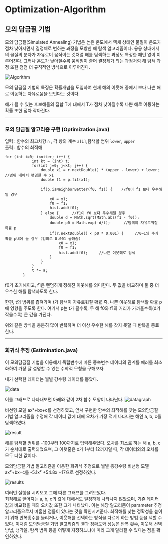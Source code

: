 # Optimization-Algorithm

## 모의 담금질 기법
모의 담금질(Simulated Annealing) 기법은 높은 온도에서 액체 상태인 물질이 온도가 점차 낮아지면서 결정체로 변하는 과정을 모방한 해 탐색 알고리즘이다. 용융 상태에서의 물질의 분자가 자유로이 움직이는 것처럼 해를 탐색하는 과정도 특정한 패턴 없이 이루어진다. 그러나 온도가 낮아질수록 움직임이 줄어 결정체가 되는 과정처럼 해 탐색 과정 또한 점점 더 규칙적인 방식으로 이루어진다.  

![Algorithm](https://user-images.githubusercontent.com/80511210/121558366-98854f80-ca50-11eb-93e2-03f9b839430c.jpg)

모의 담금질 기법의 특징은 확률개념을 도입하여 현재 해의 이웃해 중에서 보다 나쁜 해로 이동하는 자유로움을 보인다는 것이다.

해가 될 수 있는 후보해들의 집합 T에 대해서 T가 점차 낮아질수록 나쁜 해로 이동하는 확률 또한 점차 작아진다.

---
### 모의 담금질 알고리즘 구현 (Optimization.java)
입력 : 함수의 최고차항 ```n``` , 각 항의 계수 ```a[i]```,탐색할 범위 ```lower```, ```upper```                      
출력 : 함수의 최적해
```
for (int i=0; i<niter; i++) {
            int kt = (int) t;
            for(int j=0; j<kt; j++) {
                double x1 = r.nextDouble() * (upper - lower) + lower;    //범위 내에서 랜덤한 수 x1
                double f1 = p.fit(x1);

                if(p.isNeighborBetter(f0, f1)) {    //f0이 f1 보다 우수해일 경우
                    x0 = x1;
                    f0 = f1;
                    hist.add(f0);
                } else {      //f1이 f0 보다 우수해일 경우
                    double d = Math.sqrt(Math.abs(f1 - f0));
                    double p0 = Math.exp(-d/t);      //탐색이 자유로워질 확률 p
                    if(r.nextDouble() < p0 * 0.001) {     //0~1의 수가 확률 p내에 들 경우 (임의로 0.001 곱해줌)
                        x0 = x1;
                        f0 = f1;
                        hist.add(f0);     //나쁜 이웃해로 탐색
                    }
                }
            }
            t *= a;
        }
```
f0가 초기해이고, f1은 랜덤하게 정해진 이웃해를 의미한다.
두 값을 비교하며 둘 중 더 우수한 해를 탐색하도록 한다.

한편, t의 범위를 좁혀가며 t가 탐색이 자유로워질 확률 즉, 나쁜 이웃해로 탐색할 확률 p에 영향을 주도록 한다.
여기서 p는 t가 클수록, 두 해 f0와 f1의 거리가 가까울수록(d가 작을수록) 큰 값을 가진다.

위와 같은 방식을 충분히 많이 반복하며 더 이상 우수한 해를 찾지 못할 때 반복을 종료한다.


---
### 회귀식 추정 (Estimination.java)
이 모의담금질 기법을 이용해서 독립변수에 따른 종속변수 데이터의 관계를 에러를 최소화하여 가장 잘 설명할 수 있는 수학적 모형을 구해보자.

내가 선택한 데이터는 월별 강수량 데이터를 뽑았다. 

![data](https://github.com/akizakic/akizakic.github.io/blob/main/KakaoTalk_20220617_161307889.png?raw=true)

이를 그래프로 나타내보면 아래와 같이 2차 함수 모양이 나타난다.
![datagraph](https://github.com/akizakic/akizakic.github.io/blob/main/KakaoTalk_20220617_160310124.png?raw=true)

        
비선형 모델 ax²+bx+c를 선정하였고, 앞서 구현한 함수의 최적해를 찾는 모의담금질 기법 알고리즘을 수정해 각 데이터 값에 대해 오차가 가장 적게 나타나는 해인 a, b, c를 탐색하였다.

![result](https://github.com/akizakic/akizakic.github.io/blob/main/KakaoTalk_20220617_163004262.png?raw=true)

해를 탐색할 범위를 -100부터 100까지로 입력해주었다.
오차를 최소로 하는 해 a, b, c가 순서대로 출력되었으며, 그 아랫줄은 x가 1부터 12까지일 때, 각 데이터와의 오차를 모두 더한 값이다.

모의담금질 기법 알고리즘을 이용한 회귀식 추정으로 월별 총강수량 비선형 모델 ax²+bx+c를 -5.1x² +54.8x +17으로 선정하였다.

![results](https://github.com/akizakic/akizakic.github.io/blob/main/KakaoTalk_20220617_170814574.png?raw=true)

여러번 실행을 시켜보고 그에 따른 그래프를 그려보았다.                  
최적해로 얻어지는 a, b, c의 값에 대해서도 일정하게 나타나지 않았으며, 기존 데이터 값과 비교했을 때의 오차값 또한 크게 나타났다.
이는 해당 알고리즘이 parameter 추정 알고리즘으로서 미흡한 점들이 있다는 것을 확인시켜준다.
최적해를 찾는 정확성을 높이기 위해 반복횟수를 늘리거나, 이웃해를 선택하는 방식을 다르게 하는 방법 등을 택할 수 있다. 이처럼 모의담금질 기법 알고리즘의 결과 정확도와 성능은 반복 횟수, 이웃해 선택 방법, 냉각율, 탐색 범위 등을 어떻게 지정하느냐에 따라 크게 달라질 수 있다는 점을 확인하였다.
